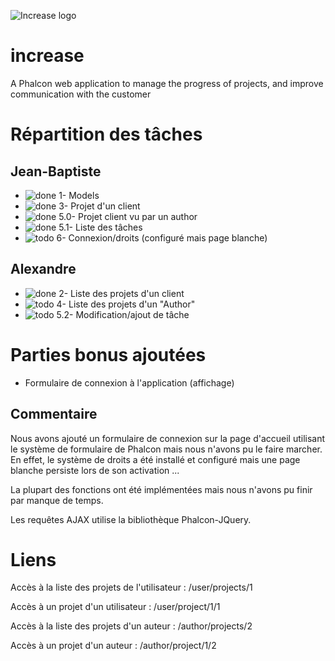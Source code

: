 ![Increase logo](http://open-beer.kobject.net/img/Increase.png "Increase logo")
# increase
A Phalcon web application to manage the progress of projects, and improve communication with the customer

# Répartition des tâches

## Jean-Baptiste
- ![done](https://cdn2.iconfinder.com/data/icons/free-basic-icon-set-2/300/11-24.png) 1- Models
- ![done](https://cdn2.iconfinder.com/data/icons/free-basic-icon-set-2/300/11-24.png) 3- Projet d'un client
- ![done](https://cdn2.iconfinder.com/data/icons/free-basic-icon-set-2/300/11-24.png) 5.0- Projet client vu par un author
- ![done](https://cdn2.iconfinder.com/data/icons/free-basic-icon-set-2/300/11-24.png) 5.1- Liste des tâches
- ![todo](https://cdn2.iconfinder.com/data/icons/free-basic-icon-set-2/300/17-24.png) 6- Connexion/droits (configuré mais page blanche)

## Alexandre
- ![done](https://cdn2.iconfinder.com/data/icons/free-basic-icon-set-2/300/11-24.png) 2- Liste des projets d'un client
- ![todo](https://cdn2.iconfinder.com/data/icons/free-basic-icon-set-2/300/17-24.png) 4- Liste des projets d'un "Author"
- ![todo](https://cdn2.iconfinder.com/data/icons/free-basic-icon-set-2/300/17-24.png) 5.2- Modification/ajout de tâche

# Parties bonus ajoutées

- Formulaire de connexion à l'application (affichage)


## Commentaire

Nous avons ajouté un formulaire de connexion sur la page d'accueil utilisant le système de formulaire de Phalcon mais nous n'avons pu le faire marcher. En effet, le système de droits a été installé et configuré mais une page blanche persiste lors de son activation ...

La plupart des fonctions ont été implémentées mais nous n'avons pu finir par manque de temps.

Les requêtes AJAX utilise la bibliothèque Phalcon-JQuery.

# Liens

Accès à la liste des projets de l'utilisateur : /user/projects/1

Accès à un projet d'un utilisateur : /user/project/1/1

Accès à la liste des projets d'un auteur : /author/projects/2

Accès à un projet d'un auteur : /author/project/1/2
